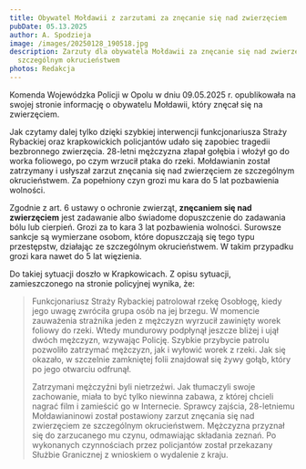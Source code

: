 ```yaml
---
title: Obywatel Mołdawii z zarzutami za znęcanie się nad zwierzęciem
pubDate: 05.13.2025
author: A. Spodzieja
image: /images/20250128_190518.jpg
description: Zarzuty dla obywatela Mołdawii za znęcanie się nad zwierzęciem ze
  szczególnym okrucieństwem
photos: Redakcja
---
```

Komenda Wojewódzka Policji w Opolu w dniu 09.05.2025 r. opublikowała na swojej stronie informację o obywatelu Mołdawii, który znęcał się na zwierzęciem. 

Jak czytamy dalej tylko dzięki szybkiej interwencji funkcjonariusza Straży Rybackiej oraz krapkowickich policjantów udało się zapobiec tragedii bezbronnego zwierzęcia. 28-letni mężczyzna złapał gołębia i włożył go do worka foliowego, po czym wrzucił ptaka do rzeki. Mołdawianin został zatrzymany i usłyszał zarzut znęcania się nad zwierzęciem ze szczególnym okrucieństwem. Za popełniony czyn grozi mu kara do 5 lat pozbawienia wolności.

Zgodnie z art. 6 ustawy o ochronie zwierząt, **znęcaniem się nad zwierzęciem** jest zadawanie albo świadome dopuszczenie do zadawania bólu lub cierpień. Grozi za to kara 3 lat pozbawienia wolności. Surowsze sankcje są wymierzane osobom, które dopuszczają się tego typu przestępstw, działając ze szczególnym okrucieństwem. W takim przypadku grozi kara nawet do 5 lat więzienia.

Do takiej sytuacji doszło w Krapkowicach. Z opisu sytuacji, zamieszczonego na stronie policyjnej wynika, że: 

> Funkcjonariusz Straży Rybackiej patrolował rzekę Osobłogę, kiedy jego uwagę zwróciła grupa osób na jej brzegu. W momencie zauważenia strażnika jeden z mężczyzn wyrzucił zawinięty worek foliowy do rzeki. Wtedy
> mundurowy podpłynął jeszcze bliżej i ujął dwóch mężczyzn, wzywając Policję. Szybkie przybycie patrolu pozwoliło zatrzymać mężczyzn, jak i wyłowić worek z rzeki. Jak się okazało, w szczelnie zamkniętej folii znajdował się żywy gołąb, który po jego otwarciu odfrunął.
>
> Zatrzymani mężczyźni byli nietrzeźwi. Jak tłumaczyli swoje zachowanie, miała to być tylko niewinna zabawa, z której chcieli nagrać film i zamieścić go w Internecie. Sprawcy zajścia, 28-letniemu Mołdawianinowi został
> postawiony zarzut znęcania się nad zwierzęciem ze szczególnym okrucieństwem. Mężczyzna przyznał się do zarzucanego mu czynu, odmawiając składania zeznań. Po wykonanych czynnościach przez policjantów został przekazany Służbie Granicznej z wnioskiem o wydalenie z kraju.
